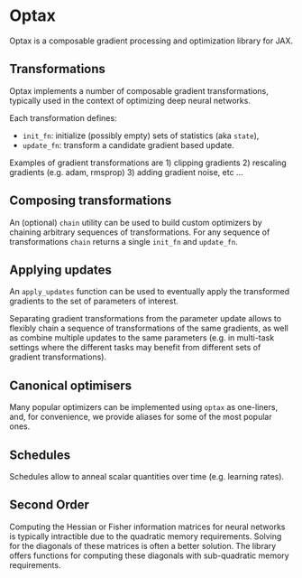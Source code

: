 # Optax

Optax is a composable gradient processing and optimization library for JAX.

## Transformations

Optax implements a number of composable gradient transformations,
typically used in the context of optimizing deep neural networks.

Each transformation defines:

* ``init_fn``: initialize (possibly empty) sets of statistics (aka ``state``),
* ``update_fn``: transform a candidate gradient based update.

Examples of gradient transformations are 1) clipping gradients 2) rescaling
gradients (e.g. adam, rmsprop) 3) adding gradient noise, etc ...

## Composing transformations

An (optional) ``chain`` utility can be used to build custom optimizers by
chaining arbitrary sequences of transformations. For any sequence of
transformations ``chain`` returns a single ``init_fn`` and ``update_fn``.

## Applying updates

An ``apply_updates`` function can be used to eventually apply the
transformed gradients to the set of parameters of interest.

Separating gradient transformations from the parameter update allows to flexibly
chain a sequence of transformations of the same gradients, as well as combine
multiple updates to the same parameters (e.g. in multi-task settings where the
different tasks may benefit from different sets of gradient transformations).

## Canonical optimisers

Many popular optimizers can be implemented using ``optax`` as one-liners, and,
for convenience, we provide aliases for some of the most popular ones.

## Schedules

Schedules allow to anneal scalar quantities over time (e.g. learning rates).

## Second Order

Computing the Hessian or Fisher information matrices for neural networks is
typically intractible due to the quadratic memory requirements. Solving for the
diagonals of these matrices is often a better solution. The library offers
functions for computing these diagonals with sub-quadratic memory requirements.
